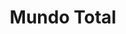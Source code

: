 ---
title: "Mundo Total"
url: /caracas/mundo-total-bulevar-de-sabana-grande-2/
shop: grandes almacenes
---